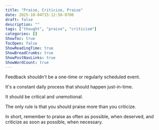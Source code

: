 ```yaml
---
title: "Praise, Criticize, Praise"
date: 2025-10-04T15:12:50-0700
draft: false
description: ""
tags: ["thought", "praise", "criticism"]
categories: []
ShowToc: true
TocOpen: false
ShowReadingTime: true
ShowBreadCrumbs: true
ShowPostNavLinks: true
ShowWordCount: true
---
```


Feedback shouldn't be a one-time or regularly scheduled event.

It's a constant daily process that should happen just-in-time.

It should be critical and unemotional.

The only rule is that you should praise more than you criticize.

In short, remember to praise as often as possible, when deserved, and criticize as soon as possible, when necessary.
